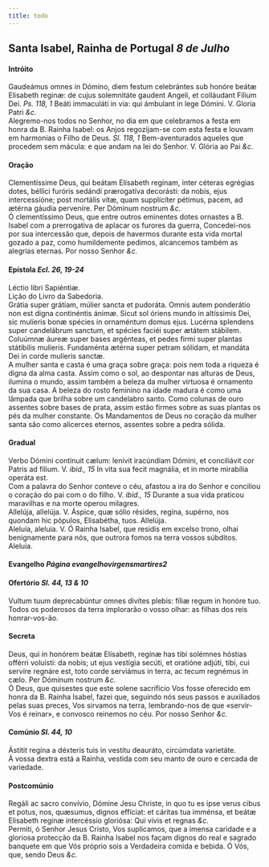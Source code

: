 ```yaml
---
title: todo
---
```

<h2 class="text-center">Santa Isabel, Rainha de Portugal <em>8 de Julho</em></h2>

<h4 class="text-center">Intróito</h4>
<div class="container-fluid">
<div class="row">
<div class="dropcap text-justify">
Gaudeámus omnes in Dómino, diem festum celebrántes sub honóre beátæ Elisabeth reginæ: de cujus solemnitáte gaudent Angeli, et colláudant Fílium Dei. <em>Ps. 118, 1</em> Beáti immaculáti in via: qui ámbulant in lege Dómini.
V. Gloria Patri <em>&c.</em>
</div>
<div class="dropcap text-justify">
Alegremo-nos todos no Senhor, no dia em que celebramos a festa em honra da B. Rainha Isabel: os Anjos regozijam-se com esta festa e louvam em harmonias o Filho de Deus. <em>Sl. 118, 1</em> Bem-aventurados aqueles que procedem sem mácula: e que andam na lei do Senhor.
V. Glória ao Pai <em>&c.</em>
</div>
</div>
</div>

<h4 class="text-center">Oração</h4>
<div class="container-fluid">
<div class="row">
<div class="dropcap text-justify">
Clementíssime Deus, qui beátam Elísabeth regínam, inter céteras egrégias dotes, béllíci furóris sedándi prærogatíva decorásti: da nobis, ejus intercessíóne; post mortális vitæ, quam supplícíter pétimus, pacem, ad ætérna gáudia perveníre. Per Dóminum nostrum <em>&c.</em>
</div>
<div class="dropcap text-justify">
Ó clementíssimo Deus, que entre outros eminentes dotes ornastes a B. Isabel com a prerrogativa de aplacar os furores da guerra, Concedei-nos por sua intercessão que, depois de havermos durante esta vida mortal gozado a paz, como humildemente pedimos, alcancemos também as alegrias eternas. Por nosso Senhor <em>&c.</em>
</div>
</div>
</div>

<h4 class="text-center">Epístola <em>Ecl. 26, 19-24</em></h4>
<div class="container-fluid">
<div class="row">
<div class="text-justify">
Léctio libri Sapiéntiæ.
</div>
<div class="text-justify">
Lição do Livro da Sabedoria.
</div>
<div class="dropcap text-justify">
Grátia super grátiam, múlier sancta et pudoráta. Omnis autem ponderátio non est digna continéntis ánimæ. Sicut sol óriens mundo in altíssimis Dei, sic mulíeris bonæ spécies in ornaméntum domus ejus. Lucérna splendens super candelábrum sanctum, et spécies faciéi super ætátem stábilem. Coluúmnæ áureæ super bases argénteas, et pedes firmi super plantas státibilis mulíeris. Fundaménta ætérna super petram sólidam, et mandáta Dei in corde mulíeris sanctæ.
</div>
<div class="dropcap text-justify">
A mulher santa e casta é uma graça sobre graça: pois nem toda a riqueza é digna da alma casta. Assim como o sol, ao despontar nas alturas de Deus, ilumina o mundo, assim também a beleza da mulher virtuosa é ornamento da sua casa. A beleza do rosto feminino na idade madura é como uma lâmpada que brilha sobre um candelabro santo. Como colunas de ouro assentes sobre bases de prata, assim estão firmes sobre as suas plantas os pés da mulher constante. Os Mandamentos de Deus no coração da mulher santa são como alicerces eternos, assentes sobre a pedra sólida.
</div>
</div>
</div>

<h4 class="text-center">Gradual</h4>
<div class="container-fluid">
<div class="row">
<div class="dropcap text-justify">
Verbo Dómini contínuit cælum: lenívit iracúndiam Dómini, et conciliávit cor Patris ad fílium. V. <em>ibid., 15</em> In vita sua fecit magnália, et in morte mirabília operáta est.
</div>
<div class="dropcap text-justify">
Com a palavra do Senhor conteve o céu, afastou a ira do Senhor e conciliou o coração do pai com o do filho. V. <em>ibid., 15</em> Durante a sua vida praticou maravilhas e na morte operou milagres.
</div>
<div class="text-justify">
Allelúja, allelúja. V. Áspice, quæ sólio résides, regína, supérno, nos quondam hic pópulos, Elisabétha, tuos. Allelúja.
</div>
<div class="text-justify">
Aleluia, aleluia. V. Ó Rainha Isabel, que residis em excelso trono, olhai benignamente para nós, que outrora fomos na terra vossos súbditos. Aleluia.
</div>
</div>
</div>

<h4 class="text-center">Evangelho <em>Página evangelhovirgensmartires2</em></h4>

<h4 class="text-center">Ofertório <em>Sl. 44, 13 & 10</em></h4>
<div class="container-fluid">
<div class="row">
<div class="dropcap text-justify">
Vultum tuum deprecabúntur omnes divítes plebis: fíliæ regum in honóre tuo.
</div>
<div class="dropcap text-justify">
Todos os poderosos da terra implorarão o vosso olhar: as filhas dos reis honrar-vos-ão.
</div>
</div>
</div>

<h4 class="text-center">Secreta</h4>
<div class="container-fluid">
<div class="row">
<div class="dropcap text-justify">
Deus, qui in honórem beátæ Elísabeth, regínæ has tibi solémnes hóstias offérri voluísti: da nobis; ut ejus vestígia secúti, et oratióne adjúti, tibi, cui servíre regnáre est, toto corde serviámus in terra, ac tecum regnémus in cælo. Per Dóminum nostrum <em>&c.</em>
</div>
<div class="dropcap text-justify">
Ó Deus, que quisestes que este solene sacrifício Vos fosse oferecido em honra da B. Rainha Isabel, fazei que, seguindo nós seus passos e auxiliados pelas suas preces, Vos sirvamos na terra, lembrando-nos de que «servir-Vos é reinar», e convosco reinemos no céu. Por nosso Senhor <em>&c.</em>
</div>
</div>
</div>

<h4 class="text-center">Comúnio <em>Sl. 44, 10</em></h4>
<div class="container-fluid">
<div class="row">
<div class="dropcap text-justify">
Ástitit regína a déxteris tuis in vestítu deauráto, circúmdata varietáte.
</div>
<div class="dropcap text-justify">
À vossa dextra está a Rainha, vestida com seu manto de ouro e cercada de variedade.
</div>
</div>
</div>

<h4 class="text-center">Postcomúnio</h4>
<div class="container-fluid">
<div class="row">
<div class="dropcap text-justify">
Regáli ac sacro convívio, Dómine Jesu Christe, in quo tu es ipse verus cibus et potus, nos, quæsumus, dignos effíciat: et cáritas tua imménsa, et beátæ Elisabeth regínæ intercéssio gloriósa: Qui vivis et regnas <em>&c.</em>
</div>
<div class="dropcap text-justify">
Permiti, ó Senhor Jesus Cristo, Vos suplicamos, que a imensa caridade e a gloriosa protecção da B. Rainha Isabel nos façam dignos do real e sagrado banquete em que Vós próprio sois a Verdadeira comida e bebida. Ó Vós, que, sendo Deus <em>&c.</em>
</div>
</div>
</div>
